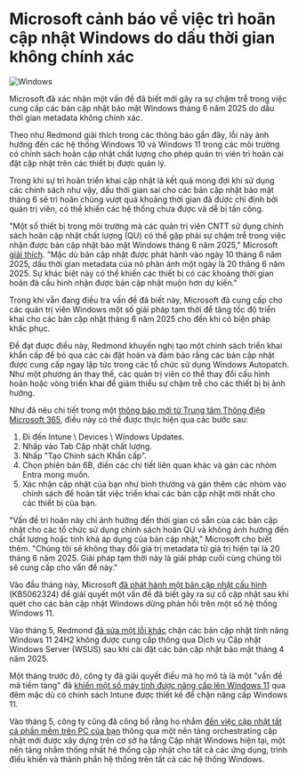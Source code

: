 # Microsoft cảnh báo về việc trì hoãn cập nhật Windows do dấu thời gian không chính xác

![Windows](https://www.bleepstatic.com/content/hl-images/2024/12/16/Windows.jpg)

Microsoft đã xác nhận một vấn đề đã biết mới gây ra sự chậm trễ trong việc cung cấp các bản cập nhật bảo mật Windows tháng 6 năm 2025 do dấu thời gian metadata không chính xác.

Theo như Redmond giải thích trong các thông báo gần đây, lỗi này ảnh hưởng đến các hệ thống Windows 10 và Windows 11 trong các môi trường có chính sách hoãn cập nhật chất lượng cho phép quản trị viên trì hoãn cài đặt cập nhật trên các thiết bị được quản lý.

Trong khi sự trì hoãn triển khai cập nhật là kết quả mong đợi khi sử dụng các chính sách như vậy, dấu thời gian sai cho các bản cập nhật bảo mật tháng 6 sẽ trì hoãn chúng vượt quá khoảng thời gian đã được chỉ định bởi quản trị viên, có thể khiến các hệ thống chưa được vá dễ bị tấn công.

"Một số thiết bị trong môi trường mà các quản trị viên CNTT sử dụng chính sách hoãn cập nhật chất lượng (QU) có thể gặp phải sự chậm trễ trong việc nhận được bản cập nhật bảo mật Windows tháng 6 năm 2025," Microsoft [giải thích](https://support.microsoft.com/en-us/topic/june-10-2025-kb5060842-os-build-26100-4349-47ff300b-2a04-440c-9476-2860d04fce8d#ID0EFF). "Mặc dù bản cập nhật được phát hành vào ngày 10 tháng 6 năm 2025, dấu thời gian metadata của nó phản ánh một ngày là 20 tháng 6 năm 2025. Sự khác biệt này có thể khiến các thiết bị có các khoảng thời gian hoãn đã cấu hình nhận được bản cập nhật muộn hơn dự kiến."

Trong khi vẫn đang điều tra vấn đề đã biết này, Microsoft đã cung cấp cho các quản trị viên Windows một số giải pháp tạm thời để tăng tốc độ triển khai cho các bản cập nhật tháng 6 năm 2025 cho đến khi có biện pháp khắc phục.

Để đạt được điều này, Redmond khuyến nghị tạo một chính sách triển khai khẩn cấp để bỏ qua các cài đặt hoãn và đảm bảo rằng các bản cập nhật được cung cấp ngay lập tức trong các tổ chức sử dụng Windows Autopatch. Như một phương án thay thế, các quản trị viên có thể thay đổi cấu hình hoãn hoặc vòng triển khai để giảm thiểu sự chậm trễ cho các thiết bị bị ảnh hưởng.

Như đã nêu chi tiết trong một [thông báo mới từ Trung tâm Thông điệp Microsoft 365](https://admin.microsoft.com/#/MessageCenter/:/messages/AH1104938), điều này có thể được thực hiện qua các bước sau:

1. Đi đến Intune \\ Devices \\ Windows Updates.
2. Nhấp vào Tab Cập nhật chất lượng.
3. Nhấp "Tạo Chính sách Khẩn cấp".
4. Chọn phiên bản 6B, điền các chi tiết liên quan khác và gán các nhóm Entra mong muốn.
5. Xác nhận cập nhật của bạn như bình thường và gán thêm các nhóm vào chính sách để hoàn tất việc triển khai các bản cập nhật mới nhất cho các thiết bị của bạn.

"Vấn đề trì hoãn này chỉ ảnh hưởng đến thời gian có sẵn của các bản cập nhật cho các tổ chức sử dụng chính sách hoãn QU và không ảnh hưởng đến chất lượng hoặc tính khả áp dụng của bản cập nhật," Microsoft cho biết thêm. "Chúng tôi sẽ không thay đổi giá trị metadata từ giá trị hiện tại là 20 tháng 6 năm 2025. Giải pháp tạm thời này là giải pháp cuối cùng chúng tôi sẽ cung cấp cho vấn đề này."

Vào đầu tháng này, Microsoft [đã phát hành một bản cập nhật cấu hình](https://www.bleepingcomputer.com/news/microsoft/microsoft-fixes-known-issue-that-breaks-windows-11-updates/) (KB5062324) để giải quyết một vấn đề đã biết gây ra sự cố cập nhật sau khi quét cho các bản cập nhật Windows dừng phản hồi trên một số hệ thống Windows 11.

Vào tháng 5, Redmond [đã sửa một lỗi khác](https://www.bleepingcomputer.com/news/microsoft/microsoft-pushes-fix-for-windows-11-update-0x80240069-errors/) chặn các bản cập nhật tính năng Windows 11 24H2 không được cung cấp thông qua Dịch vụ Cập nhật Windows Server (WSUS) sau khi cài đặt các bản cập nhật bảo mật tháng 4 năm 2025.

Một tháng trước đó, công ty đã giải quyết điều mà họ mô tả là một "vấn đề mã tiềm tàng" đã [khiến một số máy tính được nâng cấp lên Windows 11](https://www.bleepingcomputer.com/news/microsoft/microsoft-some-devices-offered-windows-11-upgrades-despite-intune-blocks/) qua đêm mặc dù có chính sách Intune được thiết kế để chặn nâng cấp Windows 11.

Vào tháng 5, công ty cũng đã công bố rằng họ nhắm [đến việc cập nhật tất cả phần mềm trên PC của bạn](https://www.bleepingcomputer.com/news/microsoft/microsoft-wants-windows-to-update-all-software-on-your-pc/) thông qua một nền tảng orchestrating cập nhật mới được xây dựng trên cơ sở hạ tầng Cập nhật Windows hiện tại, một nền tảng nhằm thống nhất hệ thống cập nhật cho tất cả các ứng dụng, trình điều khiển và thành phần hệ thống trên tất cả các hệ thống Windows.